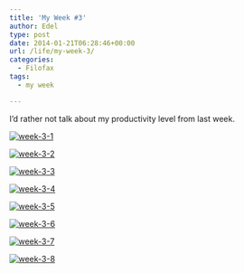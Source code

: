 ```yaml
---
title: 'My Week #3'
author: Edel
type: post
date: 2014-01-21T06:28:46+00:00
url: /life/my-week-3/
categories:
  - Filofax
tags:
  - my week

---
```

I&#8217;d rather not talk about my productivity level from last week.

[<img src="http://scattered.me/wp-content/uploads/2014/01/week-3-1.png" alt="week-3-1" class="img-responsive" />][1]

[<img src="http://scattered.me/wp-content/uploads/2014/01/week-3-2.png" alt="week-3-2" class="img-responsive" />][2]

[<img src="http://scattered.me/wp-content/uploads/2014/01/week-3-3.png" alt="week-3-3" class="img-responsive" />][3]

[<img src="http://scattered.me/wp-content/uploads/2014/01/week-3-4.png" alt="week-3-4" class="img-responsive" />][4]

[<img src="http://scattered.me/wp-content/uploads/2014/01/week-3-5.png" alt="week-3-5" class="img-responsive" />][5]

[<img src="http://scattered.me/wp-content/uploads/2014/01/week-3-6.png" alt="week-3-6" class="img-responsive" />][6]

[<img src="http://scattered.me/wp-content/uploads/2014/01/week-3-7.png" alt="week-3-7" class="img-responsive" />][7]

[<img src="http://scattered.me/wp-content/uploads/2014/01/week-3-8.png" alt="week-3-8" class="img-responsive" />][8]

<ol class="footnote">
</ol>

 [1]: http://scattered.me/wp-content/uploads/2014/01/week-3-1.png
 [2]: http://scattered.me/wp-content/uploads/2014/01/week-3-2.png
 [3]: http://scattered.me/wp-content/uploads/2014/01/week-3-3.png
 [4]: http://scattered.me/wp-content/uploads/2014/01/week-3-4.png
 [5]: http://scattered.me/wp-content/uploads/2014/01/week-3-5.png
 [6]: http://scattered.me/wp-content/uploads/2014/01/week-3-6.png
 [7]: http://scattered.me/wp-content/uploads/2014/01/week-3-7.png
 [8]: http://scattered.me/wp-content/uploads/2014/01/week-3-8.png